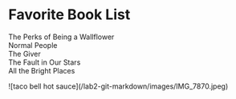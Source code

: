 # <h1>Favorite Book List</h1>
<p>The Perks of Being a Wallflower<br>
Normal People<br>
The Giver<br>
The Fault in Our Stars<br>
All the Bright Places</p>

<p>![taco bell hot sauce](/lab2-git-markdown/images/IMG_7870.jpeg)</p>